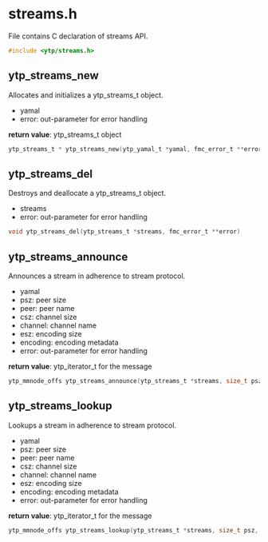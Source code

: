 # streams.h

File contains C declaration of streams API.

```c
#include <ytp/streams.h>
```

## ytp_streams_new

Allocates and initializes a ytp_streams_t object. 

- yamal
- error: out-parameter for error handling

**return value**: ytp_streams_t object

```c
ytp_streams_t * ytp_streams_new(ytp_yamal_t *yamal, fmc_error_t **error)
```

## ytp_streams_del

Destroys and deallocate a ytp_streams_t object. 

- streams
- error: out-parameter for error handling

```c
void ytp_streams_del(ytp_streams_t *streams, fmc_error_t **error)
```

## ytp_streams_announce

Announces a stream in adherence to stream protocol. 

- yamal
- psz: peer size
- peer: peer name
- csz: channel size
- channel: channel name
- esz: encoding size
- encoding: encoding metadata
- error: out-parameter for error handling

**return value**: ytp_iterator_t for the message

```c
ytp_mmnode_offs ytp_streams_announce(ytp_streams_t *streams, size_t psz, const char *peer, size_t csz, const char *channel, size_t esz, const char *encoding, fmc_error_t **error)
```

## ytp_streams_lookup

Lookups a stream in adherence to stream protocol. 

- yamal
- psz: peer size
- peer: peer name
- csz: channel size
- channel: channel name
- esz: encoding size
- encoding: encoding metadata
- error: out-parameter for error handling

**return value**: ytp_iterator_t for the message

```c
ytp_mmnode_offs ytp_streams_lookup(ytp_streams_t *streams, size_t psz, const char *peer, size_t csz, const char *channel, size_t *esz, const char **encoding, fmc_error_t **error)
```

